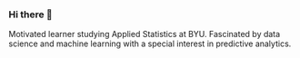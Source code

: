 ### Hi there 👋

Motivated learner studying Applied Statistics at BYU. Fascinated by data science and machine learning with a special interest in predictive analytics.

<!--
**scott-brown-1/scott-brown-1** is a ✨ _special_ ✨ repository because its `README.md` (this file) appears on your GitHub profile.
-->
